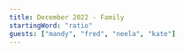 ```yaml
---
title: December 2022 - Family
startingWord: "ratio"
guests: ["mandy", "fred", "neela", "kate"]
---
```

